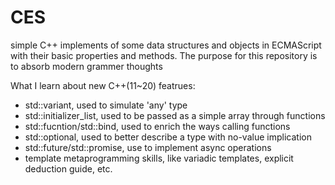 # CES
simple C++ implements of some data structures and objects in ECMAScript with their basic properties and methods. The purpose for this repository is to absorb modern grammer thoughts

What I learn about new C++(11~20) featrues:
- std::variant, used to simulate 'any' type
- std::initializer_list, used to be passed as a simple array through functions
- std::fucntion/std::bind, used to enrich the ways calling functions
- std::optional, used to better describe a type with no-value implication
- std::future/std::promise, use to implement async operations
- template metaprogramming skills, like variadic templates, explicit deduction guide, etc.
